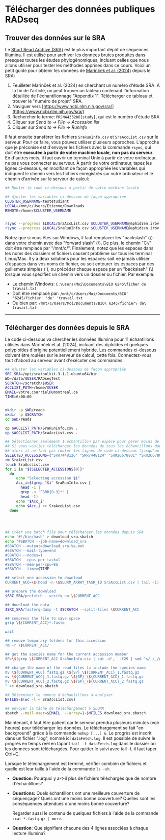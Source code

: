 # Télécharger des données publiques RADseq

## Trouver des données sur le SRA

Le [Short Read Archive (SRA)](https://www.ncbi.nlm.nih.gov/sra) est le plus important dépôt de 
séquences Illumina. Il est utilisé pour archiver les données brutes produites dans presques toutes 
les études phylogénomiques, incluant celles que nous allons utiliser pour tester les méthodes 
apprises dans ce cours. Voici un petit guide pour obtenir les données de 
[Marinček et al. (2024)]( https://doi.org/10.1002/ajb2.16361) depuis le SRA:  

1. Feuilleter Marinček et al. (2024) en cherchant un numéro d'étude SRA. À la fin de l'article, 
on peut trouver un tableau contenant l'information détaillée de l'échantillonnage "Appendix 1". 
Télécharger ce tableau et trouver le "numéro de projet" SRA.  
2. Naviguer vers [https://www.ncbi.nlm.nih.gov/sra/](https://www.ncbi.nlm.nih.gov/sra/)  
3. Rechercher le terme: `PRJNA433286[study]`, qui est le numéro d'étude SRA  
4. Cliquer sur *Send to -> File -> Accession list*   
5. Cliquer sur *Send to -> File -> RunInfo*  

Il faut ensuite transférer les fichiers `SraRunInfo.csv` et `SraAccList.csv` sur le serveur. Pour 
ce faire, vous pouvez utiliser plusieurs approches. L'approche que je préconise est d'envoyer les 
fichiers avec la commande `rsync`, qui doit être **executée à partir de votre machine locale,**
**non pas du serveur**. En d'autres mots, il faut ouvrir un terminal Unix à partir de votre 
ordinateur, ne pas vous connecter au serveur. À partir de votre ordinateur, tapez les lignes 
ci-dessous, en modifiant de façon appropriée les variables qui indiquent le chemin vers les 
fichiers enregistrés sur votre ordinateur et le chemin d'arrivée sur le serveur de calcul:  
```bash
## Rouler le code ci-dessous à partir de votre machine locale

## Ajuster les variables ci-dessous de façon appropriée
CLUSTER_USERNAME=testetudiant
LOCAL=/mnt/c/Users/Etienne/Downloads
REMOTE=/home/$CLUSTER_USERNAME


rsync --progress $LOCAL/SraAccList.csv $CLUSTER_USERNAME@aphidzen.irbv.umontreal.ca:$REMOTE/
rsync --progress $LOCAL/SraRunInfo.csv $CLUSTER_USERNAME@aphidzen.irbv.umontreal.ca:$REMOTE/

```

Notez que si vous êtes sur Windows, il faut remplacer les "backslash" (\\) dans votre chemin avec 
des "forward slash" (\/). De plus, le chemin "C:/" doit être remplacé par "/mnt/c/". Finalement, 
notez que les espaces dans les noms des dossiers et fichiers causent problème sur tous les 
terminal Linux/Mac. Il y a deux solutions pour les espaces: soit ne jamais utiliser d'espaces dans 
vos noms de fichier, ou soit entourer les espaces par des guillemets simples ('), ou précéder 
chaque espace par un "backslash" (\\) lorsque vous spécifiez un chemin vers un dossier ou fichier. 
Par exemple:  
- Le chemin Windows: `C:\Users\Moi\Documents\BIO 6245\ficher de travail.txt`  
- Doit être remplacé par: `/mnt/c/Users/Moi/Documents/BIO' '6245/fichier' 'de' 'travail.txt`  
- Ou bien par: `/mnt/c/Users/Moi/Documents/BIO\ 6245/fichier\ de\ travail.txt`

---

## Télécharger des données depuis le SRA

Le code ci-dessous va chercher les données Illumina pour 11 échantillons utilisés dans Marinček et 
al. (2024), incluant des diploïdes et quelques polyploïdes d'origine potentiellement hybride. Les 
commandes ci-dessous doivent être roulées sur le serveur de calcul, cette fois. Connectez-vous 
tout d'abord au serveur avant d'exécuter ces commandes:   
```bash
## Ajuster les variables ci-dessous de façon appropriée
SRC_SRA=/opt/sratoolkit.3.1.1-ubuntu64/bin
WD=/data/$USER/RADseqTest
SCRATCH=/scratch/$USER
ACCLIST_PATH=/home/$USER
EMAIL=votre.courriel@umontreal.ca
TIME=6:00:00


mkdir -p $WD/reads
mkdir -p $SCRATCH
cd $WD/reads

cp $ACCLIST_PATH/SraRunInfo.csv .
cp $ACCLIST_PATH/SraAccList.csv .

## Sélectionner seulement 1 échantillon par espèce pour gérer moins de données à la fois:
## Si vous vouliez télécharger les données de tous les échantillons dans SraAccList.csv,
## alors il ne faut pas rouler les lignes de code ci-dessous (jusqu'au prochain commentaire)
SELECTED_ACCESSIONS=("SRR7448126" "SRR7448124" "SRR26678801" "SRR26678887" "SRR26678865" "SRR26678836" "SRR26678788" "SRR26678782" "SRR26678749" "SRR26678748" "SRR26678863")
rm SraAccList.csv
touch SraAccList.csv
for i in "${SELECTED_ACCESSIONS[@]}"
  do
     echo "Selecting accession $i"
     Acc_i=$(grep "$i" SraRunInfo.csv | 
       head -1 | 
       grep -o '^SRR[0-9]*' | 
       head -1)
     echo "$Acc_i"
     echo $Acc_i >> SraAccList.csv
  done




## Créer une batch file pour télécharger les données depuis SRA
echo '#!/bin/bash' > download_sra.sbatch
echo "#SBATCH --job-name=download_sra
#SBATCH --output=download_sra-%a.out
#SBATCH --mail-type=end
#SBATCH --nodes=1
#SBATCH --cpus-per-task=1
#SBATCH --mem-per-cpu=8G
#SBATCH --time=$TIME

## select one accession to download
CURRENT_ACC=\$(head -n \$SLURM_ARRAY_TASK_ID SraAccList.csv | tail -1)

## prepare the download
$SRC_SRA/prefetch --verify no \$CURRENT_ACC

## download the data
$SRC_SRA/fasterq-dump -t $SCRATCH --split-files \$CURRENT_ACC

## compress the file to save space
gzip \${CURRENT_ACC}*.fastq

wait

## remove temporary folders for this accession
rm -r \$CURRENT_ACC/

## get the species name for the current accession number
SP=\$(grep \$CURRENT_ACC SraRunInfo.csv | cut -d',' -f29 | sed 's/ /_/g')

## change the name of the read files to include the species name
mv \${CURRENT_ACC}.fastq.gz \${SP}_\${CURRENT_ACC}_1.fastq.gz
mv \${CURRENT_ACC}_1.fastq.gz \${SP}_\${CURRENT_ACC}_1.fastq.gz
mv \${CURRENT_ACC}_2.fastq.gz \${SP}_\${CURRENT_ACC}_2.fastq.gz
" >> download_sra.sbatch

## Déterminer le nombre d'échantillons à analyser
NFILES=$(wc -l < SraAccList.csv)

## envoyer la tâche de téléchargement à SLURM
sbatch --mail-user=$EMAIL  --array=1-$NFILES download_sra.sbatch

```

Maintenant, il faut être patient car le serveur prendra plusieurs minutes (voir heures) pour 
télécharger les données. Le téléchargement se fait "en background" grâce à la commande 
`nohup [...] &`. Le progrès est inscrit dans un fichier ".log", nommé ici `dataFetch.log`. Il est 
possible de suivre le progrès en temps réel en tapant `tail -f dataFetch.log` dans le dossier où 
les données sont téléchargées. Pour quitter le suivi avec tail -f, il faut taper Ctrl+C.

Lorsque le téléchargement est terminé, vérifier combien de fichiers et quelle est leur taille à 
l'aide de la commande `ls -sh`.

- **Question:** Pourquoi y a-t-il plus de fichiers téléchargés que de nombre d'échantillons?

- **Questions:** Quels échantillons ont une meilleure couverture de séquençage? Quels ont une 
moins bonne couverture? Quelles sont les conséquences attendues d'une moins bonne couverture?

  Regarder aussi le contenu de quelques fichiers à l'aide de la commande `zcat *.fastq.gz | more`.

- **Question:** Que signifient chacune des 4 lignes associées à chaque lecture Illumina?
